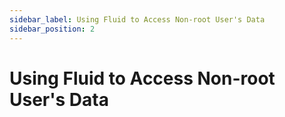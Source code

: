 ```yaml
---
sidebar_label: Using Fluid to Access Non-root User's Data
sidebar_position: 2
---
```


# Using Fluid to Access Non-root User's Data

